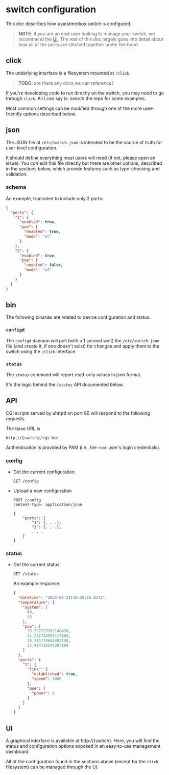 # switch configuration

This doc describes how a postmerkos switch is configured.

> **NOTE**: If you are an end-user looking to manage your switch, we recommend the [UI](#UI).
> The rest of this doc largely goes into detail about how all of the parts are stitched together under the hood.

## click

The underlying interface is a filesystem mounted at `/click`.

> **TODO**: are there any docs we can reference?

If you're developing code to run directly on the switch, you may need to go through `click`.
All I can say is: search the repo for some examples.

Most common settings can be modified through one of the more user-friendly options described below.

## json

The JSON file at `/etc/switch.json` is intended to be the source of truth for user-level configuration.

It should define everything most users will need (if not, please open an issue).
You _can_ edit this file directly but there are other options, described in the sections below, which provide features such as type-checking and validation.

### schema

An example, truncated to include only 2 ports:

```json
{
  "ports": {
    "1": {
      "enabled": true,
      "poe": {
        "enabled": true,
        "mode": "at"
      }
    },
    "2": {
      "enabled": true,
      "poe": {
        "enabled": false,
        "mode": "af"
      }
    }
  }
}
```

## bin

The following binaries are related to device configuration and status.

### `configd`


The `configd` daemon will poll (with a 1 second wait) the `/etc/switch.json` file (and create it, if one doesn't exist) for changes and apply them to the switch using the `/click` interface.


### `status`

The `status` command will report read-only values in json format.

It's the logic behind the `/status` API documented below.


## API

CGI scripts served by uhttpd on port 80 will respond to the following requests.

The base URL is

    http://{switch}/cgi-bin

Authentication is provided by PAM (i.e., the `root` user's login credentials).

### config

- Get the current configuration

      GET /config

- Upload a new configuration

      POST /config
      content-type: application/json

      {
          "ports": {
              "1": {. . .},
              "2": {. . .},
              . . .
          }
      }

### status

- Get the current status

      GET /status

  An example response:

  ```json
  {
    "datetime": "2022-01-21T18:58:15.837Z",
    "temperature": {
      "system": [
        40,
        33
      ],
      "poe": [
        35.297225952148438,
        41.241744995117188,
        33.315719604492188,
        31.994716644287109
      ]
    },
    "ports": {
      "1": {
        "link": {
          "established": true,
          "speed": 1000
        },
        "poe": {
          "power": 6
        }
      }
    }
  }
  ```

## UI

A graphical interface is available at http://{switch}.
Here, you will find the status and configuration options exposed in an easy-to-use management dashboard.

All of the configuration found in the sections above (except for the `click` filesystem) can be managed through the UI.
